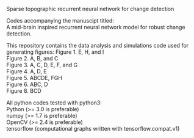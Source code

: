 Sparse topographic recurrent neural network for change detection  

Codes accompanying the manuscipt titled:  
	A mid-brain inspired recurrent neural network model for robust change detection.  

This repository contains the data analysis and simulations code used for generating figures:
Figure 1. E, H, and I  
Figure 2. A, B, and C  
Figure 3. A, C, D, E, F, and G  
Figure 4. A, D, E  
Figure 5. ABCDE, FGH  
Figure 6. ABC, D  
Figure 8. BCD  

All python codes tested with python3:  
Python (>= 3.0 is preferable)  
numpy  (>= 1.7 is preferable)  
OpenCV (>= 2.4 is preferable)  
tensorflow (computational graphs written with tensorflow.compat.v1)  




























